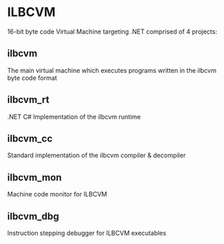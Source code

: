 # ILBCVM

16-bit byte code Virtual Machine targeting .NET comprised of 4 projects:

## ilbcvm
The main virtual machine which executes programs written in the ilbcvm byte code format

## ilbcvm_rt
.NET C# Implementation of the ilbcvm runtime

## ilbcvm_cc
Standard implementation of the ilbcvm compiler & decompiler

## ilbcvm_mon
Machine code monitor for ILBCVM

## ilbcvm_dbg
Instruction stepping debugger for ILBCVM executables
